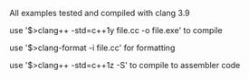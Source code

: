All examples tested and compiled with clang 3.9

use '$>clang++ -std=c++1y file.cc -o file.exe' to compile

use '$>clang-format -i file.cc' for formatting

use '$>clang++ -std=c++1z -S' to compile to assembler code

